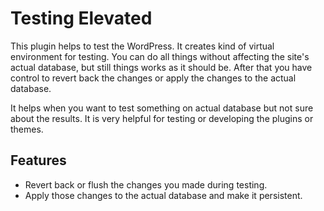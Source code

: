 # Testing Elevated

This plugin helps to test the WordPress. It creates kind of virtual environment for testing. You can do all things without affecting the site's actual database, but still things works as it should be. After that you have control to revert back the changes or apply the changes to the actual database. 

It helps when you want to test something on actual database but not sure about the results. It is very helpful for testing or developing the plugins or themes. 

## Features
- Revert back or flush the changes you made during testing.
- Apply those changes to the actual database and make it persistent.

